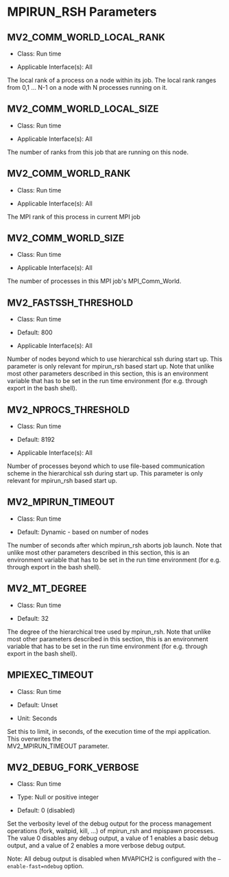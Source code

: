 # MPIRUN_RSH Parameters 

## MV2_COMM_WORLD_LOCAL_RANK 

-   Class: Run time

-   Applicable Interface(s): All

The local rank of a process on a node within its job. The local rank
ranges from 0,1 \... N-1 on a node with N processes running on it.

## MV2_COMM_WORLD_LOCAL_SIZE 

-   Class: Run time

-   Applicable Interface(s): All

The number of ranks from this job that are running on this node.

## MV2_COMM_WORLD_RANK 

-   Class: Run time

-   Applicable Interface(s): All

The MPI rank of this process in current MPI job

## MV2_COMM_WORLD_SIZE 

-   Class: Run time

-   Applicable Interface(s): All

The number of processes in this MPI job's MPI_Comm_World.

## MV2_FASTSSH_THRESHOLD 

-   Class: Run time

-   Default: 800

-   Applicable Interface(s): All

Number of nodes beyond which to use hierarchical ssh during start up.
This parameter is only relevant for mpirun_rsh based start up. Note that
unlike most other parameters described in this section, this is an
environment variable that has to be set in the run time environment (for
e.g. through export in the bash shell).

## MV2_NPROCS_THRESHOLD 

-   Class: Run time

-   Default: 8192

-   Applicable Interface(s): All

Number of processes beyond which to use file-based communication scheme
in the hierarchical ssh during start up. This parameter is only relevant
for mpirun_rsh based start up.

## MV2_MPIRUN_TIMEOUT 

-   Class: Run time

-   Default: Dynamic - based on number of nodes

The number of seconds after which mpirun_rsh aborts job launch. Note
that unlike most other parameters described in this section, this is an
environment variable that has to be set in the run time environment (for
e.g. through export in the bash shell).

## MV2_MT_DEGREE 

-   Class: Run time

-   Default: 32

The degree of the hierarchical tree used by mpirun_rsh. Note that unlike
most other parameters described in this section, this is an environment
variable that has to be set in the run time environment (for e.g.
through export in the bash shell).

## MPIEXEC_TIMEOUT 

-   Class: Run time

-   Default: Unset

-   Unit: Seconds

Set this to limit, in seconds, of the execution time of the mpi
application. This overwrites the\
MV2_MPIRUN_TIMEOUT parameter.

## MV2_DEBUG_FORK_VERBOSE 

-   Class: Run time

-   Type: Null or positive integer

-   Default: 0 (disabled)

Set the verbosity level of the debug output for the process management
operations (fork, waitpid, kill, \...) of mpirun_rsh and mpispawn
processes. The value 0 disables any debug output, a value of 1 enables a
basic debug output, and a value of 2 enables a more verbose debug
output.

Note: All debug output is disabled when MVAPICH2 is configured with the
`–enable-fast=ndebug` option.
